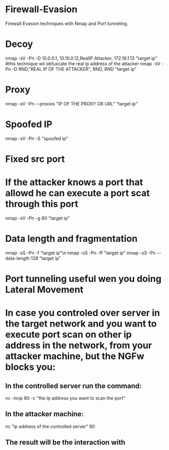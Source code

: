 # Firewall-Evasion
Firewall Evasion techniques with Nmap and Port tunneling.

# Decoy
nmap -sV -Pn -D 10.0.0.1, 10.10.0.12,RealIP Attacker, 172.16.1.13  "target ip"
#this technique wil obfuscate the real ip address of the attacker
nmap -sV -Pn -D RND,"REAL IP OF THE ATTACKER", RND, RND "target ip"

# Proxy
nmap -sV -Pn --proxies "IP OF THE PROXY OR URL" "target ip"
# Spoofed IP
nmap -sV -Pn -S "spoofed ip"

# Fixed src port
# If the attacker knows a port that allowd he can execute a port scat through this port
nmap -sV -Pn -g 80 "target ip"

# Data length and fragmentation
nmap -sS -Pn -f "target ip"\n
nmap -sS -Pn -ff "target ip"
nmap -sS -Pn --data-length 128 "target ip"

# Port tunneling useful wen you doing Lateral Movement
# In case you controled over server in the target network and you want to execute port scan on other ip address in the network, from your attacker machine, but the NGFw blocks you:

## In the controlled server run the command:
nc -lvnp 80 -c "the ip address you want to scan the port" 
## In the attacker machine:
nc "ip address of the controlled server" 80 
## The result will be the interaction with <the ip address you want to scan> <the port>



